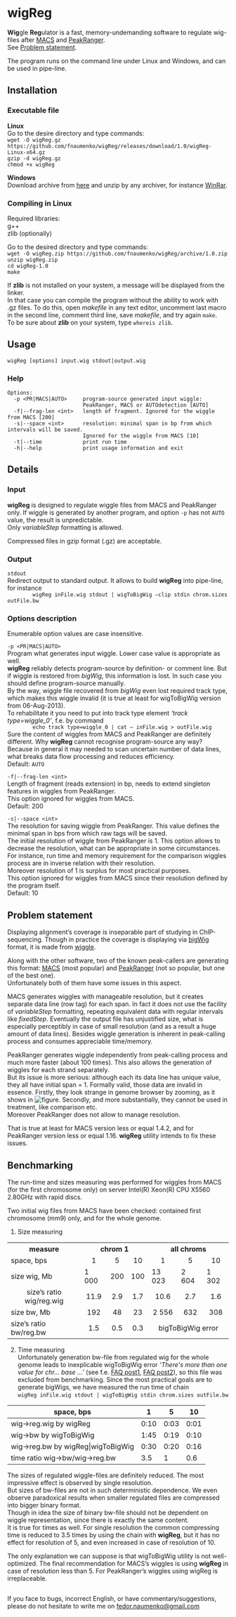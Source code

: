 # wigReg
**Wig**gle **Reg**ulator is a fast, memory-undemanding software to regulate wig-files after [MACS](http://liulab.dfci.harvard.edu/MACS/00README.html) and [PeakRanger](http://ranger.sourceforge.net/manual1.18.html).<br>
See [Problem statement](#problem-statement).

The program runs on the command line under Linux and Windows, and can be used in pipe-line.

## Installation
### Executable file

**Linux**<br>
Go to the desire directory and type commands:<br>
```wget -O wigReg.gz https://github.com/fnaumenko/wigReg/releases/download/1.0/wigReg-Linux-x64.gz```<br>
```gzip -d wigReg.gz```<br>
```chmod +x wigReg```

**Windows**<br>
Download archive from [here](https://github.com/fnaumenko/wigReg/releases/download/1.0/wigReg-Windows-x64.zip) 
and unzip by any archiver, for instance [WinRar](https://www.win-rar.com/download.html?&L=0).

### Compiling in Linux
Required libraries:<br>
g++<br>
zlib (optionally)

Go to the desired directory and type commands:<br>
```wget -O wigReg.zip https://github.com/fnaumenko/wigReg/archive/1.0.zip```<br>
```unzip wigReg.zip```<br>
```cd wigReg-1.0```<br>
```make```

If **zlib** is not installed on your system, a message will be displayed from the linker.<br>
In that case you can compile the program without the ability to work with .gz files. 
To do this, open *makefile* in any text editor, uncomment last macro in the second line, comment third line, save *makefile*, and try again ```make```.<br>
To be sure about **zlib** on your system, type ```whereis zlib```.

## Usage
```
wigReg [options] input.wig stdout|output.wig
```
### Help
```
Options:
  -p <PR|MACS|AUTO>     program-source generated input wiggle:
                        PeakRanger, MACS or AUTOdetection [AUTO]
  -f|--frag-len <int>   length of fragment. Ignored for the wiggle from MACS [200]
  -s|--space <int>      resolution: minimal span in bp from which intervals will be saved.
                        Ignored for the wiggle from MACS [10]
  -t|--time             print run time
  -h|--help             print usage information and exit 
```

## Details

### Input

**wigReg** is designed to regulate wiggle files from MACS and PeakRanger only. 
If wiggle is generated by another program, and option ```-p``` has not ```AUTO``` value, the result is unpredictable.<br>
Only *variableStep* formatting is allowed.

Compressed files in gzip format (.gz) are acceptable.

### Output
```stdout```<br>
Redirect output to standard  output. It allows to build **wigReg** into pipe-line, for instance<br>
```        wigReg inFile.wig stdout | wigToBigWig –clip stdin chrom.sizes outFile.bw```

### Options description
Enumerable option values are case insensitive.

```-p <PR|MACS|AUTO>```<br>
Program what generates input wiggle. Lower case value is appropriate as well.<br>
**wigReg** reliably detects program-source by definition- or comment line. 
But if wiggle is restored from *bigWig*, this information is lost. 
In such case you should define program-source manually.<br>
By the way, wiggle file recovered from *bigWig* even lost required track type, which makes this wiggle invalid (it is true at least for wigToBigWig version from 06-Aug-2013).<br>
To rehabilitate it you need to put into track type element *‘track type=wiggle_0’*, f.e. by command<br>
```        echo track type=wiggle_0 | cat – inFile.wig > outFile.wig```<br>
Sure the content of wiggles from MACS and PeakRanger are definitely different. 
Why **wigReg** cannot recognise program-source any way? 
Because in general it may needed to scan uncertain number of data lines, what breaks data flow processing and reduces efficiency.<br>
Default: ```AUTO```

```-f|--frag-len <int> ```<br>
Length of fragment (reads extension) in bp, needs to extend singleton features in wiggles from PeakRanger.<br>
This option ignored for wiggles from MACS.<br>
Default: 200

```-s|--space <int>```<br>
The resolution for saving wiggle from PeakRanger. 
This value defines the minimal span in bps from which raw tags will be saved.<br>
The initial resolution of wiggle from PeakRanger is 1. 
This option allows to decrease the resolution, what can be appropriate in some circumstances. 
For instance, run time and memory requirement for the comparison wiggles process are in inverse relation with their resolution.<br>
Moreover resolution of 1 is surplus for most practical purposes.<br>
This option ignored for wiggles from MACS since their resolution defined by the program itself.<br>
Default: 10

## Problem statement
Displaying alignment’s coverage is inseparable part of studying in ChIP-sequencing. 
Though in practice the coverage is displaying via [bigWig](https://genome.ucsc.edu/goldenpath/help/bigWig.html) format, 
it is made from [wiggle](https://genome.ucsc.edu/goldenpath/help/wiggle.html).<br>

Along with the other software, two of the known peak-callers are generating this format: [MACS](http://liulab.dfci.harvard.edu/MACS/00README.html) (most popular) 
and [PeakRanger](http://ranger.sourceforge.net/manual1.18.html) (not so popular, but one of the best one).<br>
Unfortunately both of them have some issues in this aspect.

MACS generates wiggles with manageable resolution, but it creates separate data line (row tag) for each span. 
In fact it does not use the facility of *variableStep* formatting, repeating equivalent data with regular intervals like *fixedStep*. 
Eventually the output file has unjustified size, what is especially perceptibly in case of small resolution (and as a result a huge amount of data lines).
Besides wiggle generation is inherent in peak-calling process and consumes appreciable time/memory.

PeakRanger generates wiggle independently from peak-calling process and much more faster (about 100 times). 
This also allows the generation of wiggles for each strand separately.<br>
But its issue is more serious: although each its data line has unique value, they all have initial span = 1. 
Formally valid, those data are invalid in essence. 
Firstly, they look strange in genome browser by zooming, as it shows in ![figure](https://github.com/fnaumenko/wigReg/tree/master/pict/MACS-PeakRanger-comparison.png). 
Secondly, and more substantially, they cannot be used in treatment, like comparison etc.<br>
Moreover PeakRanger does not allow to manage resolution.<br>

That is true at least for MACS version less or equal 1.4.2, and for PeakRanger version less or equal 1.16.
**wigReg** utility intends to fix these issues.

## Benchmarking
The run-time and sizes measuring was performed for wiggles from MACS (for the first chromosome only) on server Intel(R) Xeon(R) CPU X5560  2.80GHz with rapid discs.

Two initial wig files from MACS have been checked: contained first chromosome (mm9) only, and for the whole genome.

1.	Size measuring

<table>
  <tr>
	<th>measure</th><th colspan="3">chrom 1</th><th colspan="3">all chroms</th>
  </tr>
  <tr align="center">
	<td align="left">space, bps</td><td>1</td><td>5</td><td>10</td><td>1</td><td>5</td><td>10</td>
  </tr>
  <tr>
	<td>size wig, Mb</td><td>1 000</td><td>200</td><td>100</td><td>13 023</td><td>2 604</td><td>1 302</td>
  </tr>
  <tr align="center">
	<td>size’s ratio wig/reg.wig</td><td>11.9</td><td>2.9</td><td>1.7</td><td>10.6</td><td>2.7</td><td>1.6</td>
  </tr>
  <tr align="center">
	<td align="left">size bw, Mb</td><td>192</td><td>48</td><td>23</td><td>2 556</td><td>632</td><td>308</td>
  </tr>
  <tr align="center">
	<td align="left">size’s ratio bw/reg.bw</td><td>1.5</td><td>0.5</td><td>0.3</td><td colspan="3">bigToBigWig error</td>
  </tr>
</table>

2.	Time measuring<br>
Unfortunately generation bw-file from regulated wig for the whole genome leads to inexplicable wigToBigWig  error *‘There's more than one value for chr… base …’* (see f.e. [FAQ post1](http://seqanswers.com/forums/showthread.php?t=4870), [FAQ post2](http://seqanswers.com/forums/showthread.php?p=193135#post193135)), so this file was excluded from benchmarking.
Since the most practical goals are to generate bigWigs,  we have measured the run time of chain<br>
```wigReg inFile.wig stdout | wigToBigWig stdin chrom.sizes outFile.bw```

   space, bps|1|5|10
----------------------------------|-------|-------|-------
wig->reg.wig by wigReg|0:10|0:03|0:01
wig->bw      by wigToBigWig|1:45|0:19|0:10
wig->reg.bw  by wigReg\|wigToBigWig|0:30|0:20|0:16
time ratio wig->bw/wig->reg.bw|3.5|1|0.6

The sizes of regulated wiggle-files are definitely reduced. 
The most impressive effect is observed by single resolution.<br>
But sizes of bw-files are not in such deterministic dependence. 
We even observe paradoxical results when smaller regulated files are compressed into bigger binary format.<br>
Though in idea the size of binary bw-file should not be dependent on wiggle representation, since there is exactly the same content.<br>
It is true for times as well. 
For single resolution the common compressing time is reduced to 3.5 times by using the chain with **wigReg**, but it has no effect for resolution of 5, and even increased in case of resolution of 10.

The only explanation we can suppose is that wigToBigWig utility is not well-optimized.
The final recommendation for MACS’s wiggles is using **wigReg** in case of resolution less than 5.
For PeakRanger’s wiggles using wigReg is irreplaceable.

##
If you face to bugs, incorrect English, or have commentary/suggestions, please do not hesitate to write me on fedor.naumenko@gmail.com

